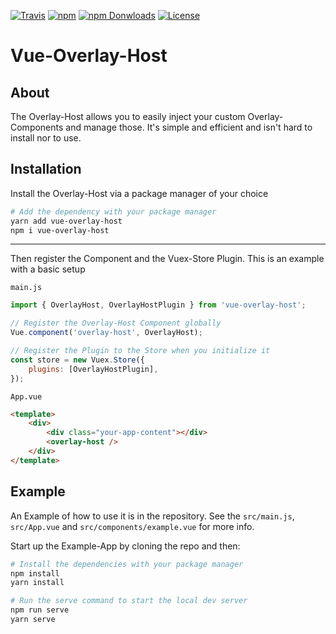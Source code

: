 [![Travis](https://img.shields.io/travis/sinexist/vue-overlay-host.svg?style=flat-square)](https://travis-ci.org/entailment/vue-overlay-host)
[![npm](https://img.shields.io/npm/v/vue-overlay-host.svg?style=flat-square)](https://www.npmjs.com/package/vue-overlay-host)
[![npm Donwloads](https://img.shields.io/npm/dm/vue-overlay-host.svg?style=flat-square)](https://www.npmjs.com/package/vue-overlay-host)
[![License](https://img.shields.io/github/license/sinexist/vue-overlay-host.svg?style=flat-square)](https://github.com/SiNEXiST/vue-overlay-host/blob/master/LICENSE)

# Vue-Overlay-Host

## About

The Overlay-Host allows you to easily inject your custom Overlay-Components and manage those. It's simple and efficient and isn't hard to install nor to use.

## Installation

Install the Overlay-Host via a package manager of your choice

```sh
# Add the dependency with your package manager
yarn add vue-overlay-host
npm i vue-overlay-host
```

---

Then register the Component and the Vuex-Store Plugin. This is an example with a basic setup

`main.js`
```js
import { OverlayHost, OverlayHostPlugin } from 'vue-overlay-host';

// Register the Overlay-Host Component globally
Vue.component('overlay-host', OverlayHost);

// Register the Plugin to the Store when you initialize it
const store = new Vuex.Store({
    plugins: [OverlayHostPlugin],
});
```

`App.vue`
```html
<template>
    <div>
        <div class="your-app-content"></div>
        <overlay-host />
    </div>
</template>
```

## Example

An Example of how to use it is in the repository. See the `src/main.js`, `src/App.vue` and `src/components/example.vue` for more info.

Start up the Example-App by cloning the repo and then:
```sh
# Install the dependencies with your package manager
npm install
yarn install

# Run the serve command to start the local dev server
npm run serve
yarn serve
```
